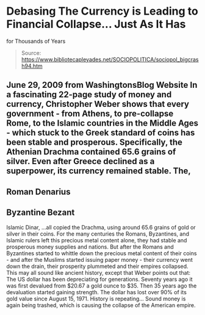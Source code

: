 # Debasing The Currency is Leading to Financial Collapse... Just As It Has 
for Thousands of Years

> Source: https://www.bibliotecapleyades.net/SOCIOPOLITICA/sociopol_bigcrash94.htm

June 29, 2009
from
WashingtonsBlog Website
In a fascinating 22-page
study of money and currency, Christopher
Weber shows that every government - from Athens, to pre-collapse Rome,
to the Islamic countries in the Middle Ages - which stuck to the Greek
standard of coins has been stable and prosperous.
Specifically, the Athenian
Drachma contained 65.6 grains of silver.
Even after Greece declined as a superpower, its currency remained stable.
The,
-
Roman Denarius
-
Byzantine Bezant
-
Islamic Dinar,
...all copied the Drachma, using around
65.6 grains of gold or silver in their coins.
For the many centuries the Romans, Byzantines, and Islamic rulers left this
precious metal content alone, they had stable and prosperous money supplies
and nations.
But after the Romans and Byzantines started to whittle down the
precious metal content of their coins - and after the Muslims started
issuing paper money - their currency went down the drain, their prosperity
plummeted and their empires collapsed.
This may all sound like ancient history, except that Weber points out that:
The US dollar has been depreciating for
generations. Seventy years ago it was first devalued from $20.67 a gold
ounce to $35. Then 35 years ago the devaluation started gaining
strength. The dollar has lost over 90% of its gold value since
August 15, 1971.
History is repeating...
Sound money is again being trashed, which is
causing the collapse of the American empire.
